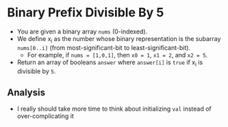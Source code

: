 # Binary Prefix Divisible By 5
- You are given a binary array `nums` (0-indexed).
- We define x<sub>i</sub> as the number whose binary representation is the subarray `nums[0..i]` (from most-significant-bit to least-significant-bit).
  - For example, if `nums = [1,0,1]`, then `x0 = 1`, `x1 = 2`, and `x2 = 5`.
- Return an array of booleans `answer` where `answer[i]` is `true` if x<sub>i</sub> is divisible by `5`.

## Analysis
- I really should take more time to think about initializing `val` instead of over-complicating it
